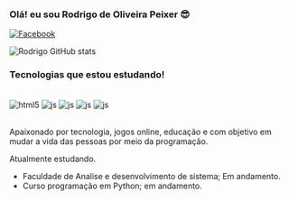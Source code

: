 
### Olá! eu sou Rodrigo de Oliveira Peixer 😎



[![Facebook](https://img.shields.io/badge/Facebook-1877F2?style=for-the-badge&logo=facebook&logoColor=white)](https://www.facebook.com/rodrigodeoliveirapeixer)

![Rodrigo GitHub stats](https://github-readme-stats.vercel.app/api?username=RodrigodeOliveiraPeixer&show_icons=true&theme=dracula)

### Tecnologias que estou estudando!

<div style="display: inline_block"><br/>
    <img align="center" alt ="html5" src="https://img.shields.io/badge/HTML5-E34F26?style=for-the-badge&logo=html5&logoColor=white" />
    <img align="center" alt ="js" src="https://img.shields.io/badge/JavaScript-F7DF1E?style=for-the-badge&logo=javascript&logoColor=black" />
    <img align="center" alt ="js" src="https://img.shields.io/badge/Django-092E20?style=for-the-badge&logo=django&logoColor=white" />
    <img align="center" alt ="js" src="https://img.shields.io/badge/Python-14354C?style=for-the-badge&logo=python&logoColor=white" />
    <img align="center" alt ="js" src="https://img.shields.io/badge/Made%20for-VSCode-1f425f.svg" />


</div><br/>

Apaixonado por tecnologia, jogos online, educação e com objetivo em mudar a vida das pessoas por meio da programação.

Atualmente estudando.
- Faculdade de Analise e desenvolvimento de sistema; Em andamento.
- Curso programação em Python; em andamento.
